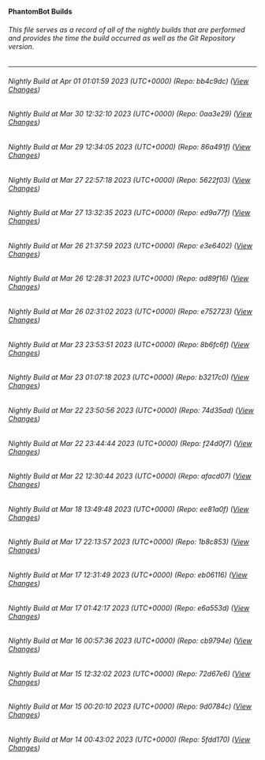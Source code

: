 **PhantomBot Builds**

###### This file serves as a record of all of the nightly builds that are performed and provides the time the build occurred as well as the Git Repository version.
-------------------------------------------------------------------------------------------------------------
###### Nightly Build at Apr 01 01:01:59 2023 (UTC+0000) (Repo: bb4c9dc) ([View Changes](https://github.com/PhantomBot/PhantomBot/compare/0aa3e29...bb4c9dc))
###### Nightly Build at Mar 30 12:32:10 2023 (UTC+0000) (Repo: 0aa3e29) ([View Changes](https://github.com/PhantomBot/PhantomBot/compare/86a491f...0aa3e29))
###### Nightly Build at Mar 29 12:34:05 2023 (UTC+0000) (Repo: 86a491f) ([View Changes](https://github.com/PhantomBot/PhantomBot/compare/5622f03...86a491f))
###### Nightly Build at Mar 27 22:57:18 2023 (UTC+0000) (Repo: 5622f03) ([View Changes](https://github.com/PhantomBot/PhantomBot/compare/ed9a77f...5622f03))
###### Nightly Build at Mar 27 13:32:35 2023 (UTC+0000) (Repo: ed9a77f) ([View Changes](https://github.com/PhantomBot/PhantomBot/compare/e3e6402...ed9a77f))
###### Nightly Build at Mar 26 21:37:59 2023 (UTC+0000) (Repo: e3e6402) ([View Changes](https://github.com/PhantomBot/PhantomBot/compare/ad89f16...e3e6402))
###### Nightly Build at Mar 26 12:28:31 2023 (UTC+0000) (Repo: ad89f16) ([View Changes](https://github.com/PhantomBot/PhantomBot/compare/e752723...ad89f16))
###### Nightly Build at Mar 26 02:31:02 2023 (UTC+0000) (Repo: e752723) ([View Changes](https://github.com/PhantomBot/PhantomBot/compare/8b6fc6f...e752723))
###### Nightly Build at Mar 23 23:53:51 2023 (UTC+0000) (Repo: 8b6fc6f) ([View Changes](https://github.com/PhantomBot/PhantomBot/compare/b3217c0...8b6fc6f))
###### Nightly Build at Mar 23 01:07:18 2023 (UTC+0000) (Repo: b3217c0) ([View Changes](https://github.com/PhantomBot/PhantomBot/compare/74d35ad...b3217c0))
###### Nightly Build at Mar 22 23:50:56 2023 (UTC+0000) (Repo: 74d35ad) ([View Changes](https://github.com/PhantomBot/PhantomBot/compare/f24d0f7...74d35ad))
###### Nightly Build at Mar 22 23:44:44 2023 (UTC+0000) (Repo: f24d0f7) ([View Changes](https://github.com/PhantomBot/PhantomBot/compare/afacd07...f24d0f7))
###### Nightly Build at Mar 22 12:30:44 2023 (UTC+0000) (Repo: afacd07) ([View Changes](https://github.com/PhantomBot/PhantomBot/compare/ee81a0f...afacd07))
###### Nightly Build at Mar 18 13:49:48 2023 (UTC+0000) (Repo: ee81a0f) ([View Changes](https://github.com/PhantomBot/PhantomBot/compare/1b8c853...ee81a0f))
###### Nightly Build at Mar 17 22:13:57 2023 (UTC+0000) (Repo: 1b8c853) ([View Changes](https://github.com/PhantomBot/PhantomBot/compare/eb06116...1b8c853))
###### Nightly Build at Mar 17 12:31:49 2023 (UTC+0000) (Repo: eb06116) ([View Changes](https://github.com/PhantomBot/PhantomBot/compare/e6a553d...eb06116))
###### Nightly Build at Mar 17 01:42:17 2023 (UTC+0000) (Repo: e6a553d) ([View Changes](https://github.com/PhantomBot/PhantomBot/compare/cb9794e...e6a553d))
###### Nightly Build at Mar 16 00:57:36 2023 (UTC+0000) (Repo: cb9794e) ([View Changes](https://github.com/PhantomBot/PhantomBot/compare/72d67e6...cb9794e))
###### Nightly Build at Mar 15 12:32:02 2023 (UTC+0000) (Repo: 72d67e6) ([View Changes](https://github.com/PhantomBot/PhantomBot/compare/9d0784c...72d67e6))
###### Nightly Build at Mar 15 00:20:10 2023 (UTC+0000) (Repo: 9d0784c) ([View Changes](https://github.com/PhantomBot/PhantomBot/compare/5fdd170...9d0784c))
###### Nightly Build at Mar 14 00:43:02 2023 (UTC+0000) (Repo: 5fdd170) ([View Changes](https://github.com/PhantomBot/PhantomBot/compare/476f33a...5fdd170))
